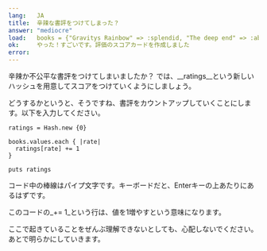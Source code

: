 ```yaml
---
lang:   JA
title:  辛辣な書評をつけてしまった？
answer: "mediocre"
load:   books = {"Gravitys Rainbow" => :splendid, "The deep end" => :abysmal, "Living colors" => :mediocre, "Bumblebees" => :mediocre}
ok:     やった！すごいです。評価のスコアカードを作成しました
error:  
---
```


辛辣か不公平な書評をつけてしまいましたか？
では、__ratings__という新しいハッシュを用意してスコアをつけていくようにしましょう。

どうするかというと、そうですね、書評をカウントアップしていくことにします。以下を入力してください。

    ratings = Hash.new {0}
    
    books.values.each { |rate|
      ratings[rate] += 1
    }
    
    puts ratings

コード中の棒線はパイプ文字です。キーボードだと、Enterキーの上あたりにあるはずです。

このコードの_+= 1_という行は、値を1増やすという意味になります。

ここで起きていることをぜんぶ理解できないとしても、心配しないでください。
あとで明らかにしていきます。
